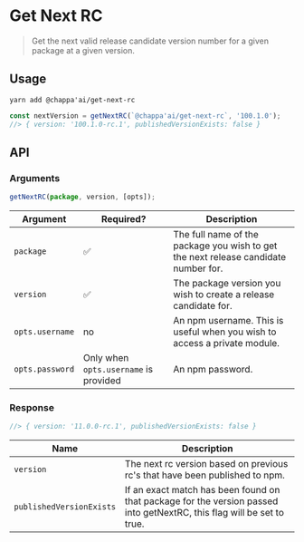 # Get Next RC

> Get the next valid release candidate version number for a given package at a given version.

## Usage

```
yarn add @chappa'ai/get-next-rc
```

```js
const nextVersion = getNextRC(`@chappa'ai/get-next-rc`, '100.1.0');
//> { version: '100.1.0-rc.1', publishedVersionExists: false }
```

## API

### Arguments

```js
getNextRC(package, version, [opts]);
```

| Argument        | Required?                             | Description                                                                         |
| --------------- | ------------------------------------- | ----------------------------------------------------------------------------------- |
| `package`       | ✅                                    | The full name of the package you wish to get the next release candidate number for. |
| `version`       | ✅                                    | The package version you wish to create a release candidate for.                     |
| `opts.username` | no                                    | An npm username. This is useful when you wish to access a private module.           |
| `opts.password` | Only when `opts.username` is provided | An npm password.                                                                    |

### Response

```js
//> { version: '11.0.0-rc.1', publishedVersionExists: false }
```

| Name                     | Description                                                                                                            |
| ------------------------ | ---------------------------------------------------------------------------------------------------------------------- |
| `version`                | The next rc version based on previous rc's that have been published to npm.                                            |
| `publishedVersionExists` | If an exact match has been found on that package for the version passed into getNextRC, this flag will be set to true. |

